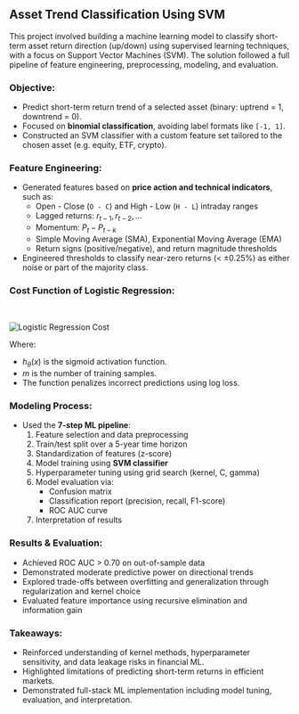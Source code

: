 ## Asset Trend Classification Using SVM

This project involved building a machine learning model to classify short-term asset return direction (up/down) using supervised learning techniques, with a focus on Support Vector Machines (SVM). The solution followed a full pipeline of feature engineering, preprocessing, modeling, and evaluation.

### Objective:
- Predict short-term return trend of a selected asset (binary: uptrend = 1, downtrend = 0).
- Focused on **binomial classification**, avoiding label formats like `[-1, 1]`.
- Constructed an SVM classifier with a custom feature set tailored to the chosen asset (e.g. equity, ETF, crypto).

### Feature Engineering:
- Generated features based on **price action and technical indicators**, such as:
  - Open - Close (`O - C`) and High - Low (`H - L`) intraday ranges
  - Lagged returns: $r_{t-1}, r_{t-2}, \dots$
  - Momentum: $P_t - P_{t-k}$
  - Simple Moving Average (SMA), Exponential Moving Average (EMA)
  - Return signs (positive/negative), and return magnitude thresholds
- Engineered thresholds to classify near-zero returns (< ±0.25%) as either noise or part of the majority class.

### Cost Function of Logistic Regression:

<!-- Logistic regression cost function rendered in white for dark mode -->
<br>

![Logistic Regression Cost](https://latex.codecogs.com/png.image?\dpi{120}&space;\color{White}J%28\theta%29%20%3D%20-%5Cfrac%7B1%7D%7Bm%7D%20%5Csum_%7Bi%3D1%7D%5Em%20%5By%5E%7B%28i%29%7D%20\log%28h_%5Ctheta%28x%5E%7B%28i%29%7D%29%29%20%2B%20%281-y%5E%7B%28i%29%7D%29%20\log%281-h_%5Ctheta%28x%5E%7B%28i%29%7D%29%29%5D)

Where:
- $h_\theta(x)$ is the sigmoid activation function.
- $m$ is the number of training samples.
- The function penalizes incorrect predictions using log loss.

### Modeling Process:
- Used the **7-step ML pipeline**:
  1. Feature selection and data preprocessing
  2. Train/test split over a 5-year time horizon
  3. Standardization of features (z-score)
  4. Model training using **SVM classifier**
  5. Hyperparameter tuning using grid search (kernel, C, gamma)
  6. Model evaluation via:
     - Confusion matrix
     - Classification report (precision, recall, F1-score)
     - ROC AUC curve
  7. Interpretation of results

### Results & Evaluation:
- Achieved ROC AUC > 0.70 on out-of-sample data
- Demonstrated moderate predictive power on directional trends
- Explored trade-offs between overfitting and generalization through regularization and kernel choice
- Evaluated feature importance using recursive elimination and information gain

### Takeaways:
- Reinforced understanding of kernel methods, hyperparameter sensitivity, and data leakage risks in financial ML.
- Highlighted limitations of predicting short-term returns in efficient markets.
- Demonstrated full-stack ML implementation including model tuning, evaluation, and interpretation.
